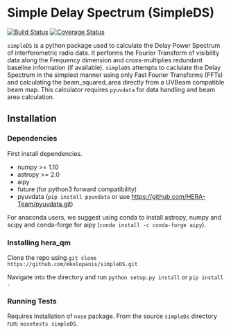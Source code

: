 # Simple Delay Spectrum (SimpleDS)

[![Build Status](https://travis-ci.org/mkolopanis/simpleDS.svg?branch=master)](https://travis-ci.org/mkolopanis/simpleDS)
[![Coverage Status](https://coveralls.io/repos/github/mkolopanis/simpleDS/badge.svg?branch=master)](https://coveralls.io/github/mkolopanis/simpleDS?branch=master)

`simpleDS` is a python package used to calculate the Delay Power Spectrum
of interferometric radio data. It performs the Fourier Transform of
visibility data along the Frequency dimension
and cross-multiplies redundant baseline information (if available).
`simpleDS` attempts to caclulate the Delay Spectrum in the simplest manner
using only Fast Fourier Transforms (FFTs) and calculating the beam_squared_area
directly from a UVBeam compatible beam map.
This calculator requires `pyuvdata` for data handling and beam area calculation.

## Installation

### Dependencies
First install dependencies.

* numpy >= 1.10
* astropy >= 2.0
* aipy
* future (for python3 forward compatibility)
* pyuvdata (`pip install pyuvdata` or use https://github.com/HERA-Team/pyuvdata.git)

For anaconda users, we suggest using conda to install astropy, numpy and scipy and conda-forge
for aipy (```conda install -c conda-forge aipy```).

### Installing hera_qm
Clone the repo using
`git clone https://github.com/mkolopanis/simpleDS.git`

Navigate into the directory and run `python setup.py install` or `pip install .`

### Running Tests
Requires installation of `nose` package.
From the source `simpleDs` directory run: `nosetests simpleDS`.
